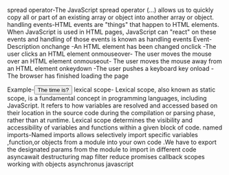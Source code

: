spread operator-The JavaScript spread operator (...) allows us to quickly copy all or part of an existing array or object into another array or object.
handling events-HTML events are "things" that happen to HTML elements.
When JavaScript is used in HTML pages, JavaScript can "react" on these events and handling of those events is known as handling events
Event- Description
onchange -An HTML element has been changed
onclick -The user clicks an HTML element
onmouseover- The user moves the mouse over an HTML element
onmouseout- The user moves the mouse away from an HTML element
onkeydown -The user pushes a keyboard key
onload -The browser has finished loading the page

Example-<button onclick="displayDate()">The time is?</button>
lexical scope-
Lexical scope, also known as static scope, is a fundamental concept in programming languages, including JavaScript. It refers to how variables are resolved and accessed based on their location in the source code during the compilation or parsing phase, rather than at runtime. Lexical scope determines the visibility and accessibility of variables and functions within a given block of code.
named imports-Named imports allows selectively import specific variables ,function,or objects from a module into your own code .We have to export the designated params from the module to import in different code
asyncawait
destructuring
map
filter
reduce
promises
callback
scopes
working with objects
asynchronus javascript
